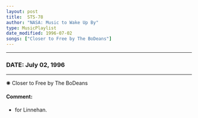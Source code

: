 ```yaml
---
layout: post
title:  STS-78
author: "NASA: Music to Wake Up By"
type: MusicPlaylist
date_modified: 1996-07-02
songs: ["Closer to Free by The BoDeans"]
---
```


----
### DATE: July 02, 1996
----
✺ Closer to Free by The BoDeans

#### Comment:
* for Linnehan.



<br/>
<center>
	<a target="_blank"
	   href="https://twitter.com/intent/tweet?hashtags=Space,NASA,Playlist,NASAWakeupCalls,SpaceProgram&text={{ page.author}}, '{{ page.songs.first }}' {{ page.title }}, {{ page.date | date: '%B %d, %Y' }}. {{ site.url }}{{ page.url }} @nasawakeupcalls">
	   <i class="fab fa-twitter" alt="Tweet this page" style="font-size: 1.3em;"></i>
	</a>
	&nbsp; 	<i class="fas fa-user-astronaut" style="font-size: 1.5em;"></i> &nbsp;
    <a type="amzn" search="'Closer to Free by The BoDeans'" category="popular music">
        <i class="fab fa-amazon" style="font-size: 1.3em;"></i>
    </a>
</center>
